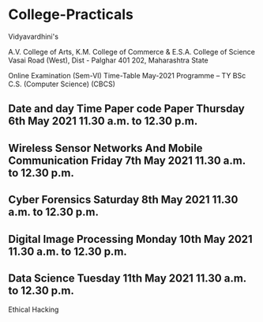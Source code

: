 # College-Practicals

Vidyavardhini's

A.V. College of Arts, K.M. College of Commerce & E.S.A. College of Science 
Vasai Road (West), Dist - Palghar 401 202, Maharashtra State


Online Examination (Sem-VI) Time-Table May-2021
Programme – TY BSc C.S. (Computer Science) (CBCS)


Date and day
Time
Paper code
Paper 
Thursday 6th May 2021
11.30 a.m. to 12.30 p.m.
--
Wireless Sensor Networks And Mobile Communication
Friday 7th May 2021
11.30 a.m. to 12.30 p.m.
--
Cyber Forensics
Saturday 8th May
2021
11.30 a.m. to 12.30 p.m.
--
Digital Image Processing
Monday 10th May 2021
11.30 a.m. to 12.30 p.m.
--
Data Science
Tuesday 11th May 2021
11.30 a.m. to 12.30 p.m.
--
Ethical Hacking

